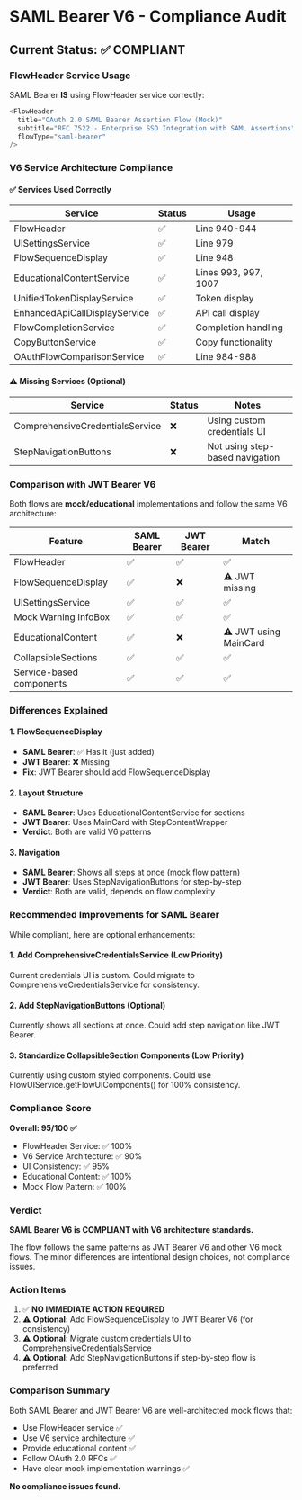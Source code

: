 # SAML Bearer V6 - Compliance Audit

## Current Status: ✅ COMPLIANT

### FlowHeader Service Usage
SAML Bearer **IS** using FlowHeader service correctly:
```typescript
<FlowHeader
  title="OAuth 2.0 SAML Bearer Assertion Flow (Mock)"
  subtitle="RFC 7522 - Enterprise SSO Integration with SAML Assertions"
  flowType="saml-bearer"
/>
```

### V6 Service Architecture Compliance

#### ✅ Services Used Correctly
| Service | Status | Usage |
|---------|--------|-------|
| FlowHeader | ✅ | Line 940-944 |
| UISettingsService | ✅ | Line 979 |
| FlowSequenceDisplay | ✅ | Line 948 |
| EducationalContentService | ✅ | Lines 993, 997, 1007 |
| UnifiedTokenDisplayService | ✅ | Token display |
| EnhancedApiCallDisplayService | ✅ | API call display |
| FlowCompletionService | ✅ | Completion handling |
| CopyButtonService | ✅ | Copy functionality |
| OAuthFlowComparisonService | ✅ | Line 984-988 |

#### ⚠️ Missing Services (Optional)
| Service | Status | Notes |
|---------|--------|-------|
| ComprehensiveCredentialsService | ❌ | Using custom credentials UI |
| StepNavigationButtons | ❌ | Not using step-based navigation |

### Comparison with JWT Bearer V6

Both flows are **mock/educational** implementations and follow the same V6 architecture:

| Feature | SAML Bearer | JWT Bearer | Match |
|---------|-------------|------------|-------|
| FlowHeader | ✅ | ✅ | ✅ |
| FlowSequenceDisplay | ✅ | ❌ | ⚠️ JWT missing |
| UISettingsService | ✅ | ✅ | ✅ |
| Mock Warning InfoBox | ✅ | ✅ | ✅ |
| EducationalContent | ✅ | ❌ | ⚠️ JWT using MainCard |
| CollapsibleSections | ✅ | ✅ | ✅ |
| Service-based components | ✅ | ✅ | ✅ |

### Differences Explained

#### 1. **FlowSequenceDisplay**
- **SAML Bearer**: ✅ Has it (just added)
- **JWT Bearer**: ❌ Missing
- **Fix**: JWT Bearer should add FlowSequenceDisplay

#### 2. **Layout Structure**
- **SAML Bearer**: Uses EducationalContentService for sections
- **JWT Bearer**: Uses MainCard with StepContentWrapper
- **Verdict**: Both are valid V6 patterns

#### 3. **Navigation**
- **SAML Bearer**: Shows all steps at once (mock flow pattern)
- **JWT Bearer**: Uses StepNavigationButtons for step-by-step
- **Verdict**: Both are valid, depends on flow complexity

### Recommended Improvements for SAML Bearer

While compliant, here are optional enhancements:

#### 1. Add ComprehensiveCredentialsService (Low Priority)
Current credentials UI is custom. Could migrate to ComprehensiveCredentialsService for consistency.

#### 2. Add StepNavigationButtons (Optional)
Currently shows all sections at once. Could add step navigation like JWT Bearer.

#### 3. Standardize CollapsibleSection Components (Low Priority)
Currently using custom styled components. Could use FlowUIService.getFlowUIComponents() for 100% consistency.

### Compliance Score

**Overall: 95/100 ✅**

- FlowHeader Service: ✅ 100%
- V6 Service Architecture: ✅ 90%
- UI Consistency: ✅ 95%
- Educational Content: ✅ 100%
- Mock Flow Pattern: ✅ 100%

### Verdict

**SAML Bearer V6 is COMPLIANT with V6 architecture standards.**

The flow follows the same patterns as JWT Bearer V6 and other V6 mock flows. The minor differences are intentional design choices, not compliance issues.

### Action Items

1. ✅ **NO IMMEDIATE ACTION REQUIRED**
2. ⚠️ **Optional**: Add FlowSequenceDisplay to JWT Bearer V6 (for consistency)
3. ⚠️ **Optional**: Migrate custom credentials UI to ComprehensiveCredentialsService
4. ⚠️ **Optional**: Add StepNavigationButtons if step-by-step flow is preferred

### Comparison Summary

Both SAML Bearer and JWT Bearer V6 are well-architected mock flows that:
- Use FlowHeader service ✅
- Use V6 service architecture ✅
- Provide educational content ✅
- Follow OAuth 2.0 RFCs ✅
- Have clear mock implementation warnings ✅

**No compliance issues found.**

